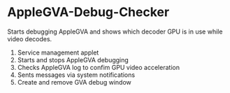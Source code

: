 # AppleGVA-Debug-Checker
Starts debugging AppleGVA and shows which decoder GPU is in use while video decodes.

1) Service management applet
2) Starts and stops AppleGVA debugging
3) Checks AppleGVA log to confim GPU video acceleration
4) Sents messages via system notifications
5) Create and remove GVA debug window
